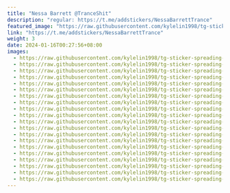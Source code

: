 ```yaml
---
title: "Nessa Barrett @TranceShit"
description: "regular: https://t.me/addstickers/NessaBarrettTrance"
featured_image: "https://raw.githubusercontent.com/kylelin1998/tg-sticker-spreading-worldwide-images/main/img/eddd35e8-6cd1-4207-8a80-6188334ccfa7.jpg"
link: "https://t.me/addstickers/NessaBarrettTrance"
weight: 3
date: 2024-01-16T00:27:56+08:00
images:
  - https://raw.githubusercontent.com/kylelin1998/tg-sticker-spreading-worldwide-images/main/img/eddd35e8-6cd1-4207-8a80-6188334ccfa7.jpg
  - https://raw.githubusercontent.com/kylelin1998/tg-sticker-spreading-worldwide-images/main/img/a447cfd5-3034-4703-9d52-e3d368454612.jpg
  - https://raw.githubusercontent.com/kylelin1998/tg-sticker-spreading-worldwide-images/main/img/f74a2b75-df4a-4018-878e-f7ac06e597bc.jpg
  - https://raw.githubusercontent.com/kylelin1998/tg-sticker-spreading-worldwide-images/main/img/5958480c-cb58-4903-b1cd-66027abf6374.jpg
  - https://raw.githubusercontent.com/kylelin1998/tg-sticker-spreading-worldwide-images/main/img/4f59b2bf-a81e-4e81-b733-323631324f05.jpg
  - https://raw.githubusercontent.com/kylelin1998/tg-sticker-spreading-worldwide-images/main/img/d262b254-e08d-42c9-8981-d3bcbfe18402.jpg
  - https://raw.githubusercontent.com/kylelin1998/tg-sticker-spreading-worldwide-images/main/img/4a3a291f-dcba-4a81-862c-9a1a9c8f6fdd.jpg
  - https://raw.githubusercontent.com/kylelin1998/tg-sticker-spreading-worldwide-images/main/img/67916bb1-2d07-4a0a-954b-aeeb96b41250.jpg
  - https://raw.githubusercontent.com/kylelin1998/tg-sticker-spreading-worldwide-images/main/img/7de7c544-60b8-46fe-a125-b4951fb3ae48.jpg
  - https://raw.githubusercontent.com/kylelin1998/tg-sticker-spreading-worldwide-images/main/img/98ae1969-f82a-4b0b-aa0d-ca695467cc87.jpg
  - https://raw.githubusercontent.com/kylelin1998/tg-sticker-spreading-worldwide-images/main/img/1a6b3121-f71b-4c54-b60e-bd631e42d16c.jpg
  - https://raw.githubusercontent.com/kylelin1998/tg-sticker-spreading-worldwide-images/main/img/4ac5c3c0-d1aa-4af2-8554-a5dc8c6c1570.jpg
  - https://raw.githubusercontent.com/kylelin1998/tg-sticker-spreading-worldwide-images/main/img/40471413-93a9-47b5-b734-a0865a2e50f9.jpg
  - https://raw.githubusercontent.com/kylelin1998/tg-sticker-spreading-worldwide-images/main/img/2cc4109c-4863-4e04-916f-57b0ad363317.jpg
  - https://raw.githubusercontent.com/kylelin1998/tg-sticker-spreading-worldwide-images/main/img/dff6a077-4e72-46fa-8671-5a33aac3d10c.jpg
  - https://raw.githubusercontent.com/kylelin1998/tg-sticker-spreading-worldwide-images/main/img/82fd5159-19d3-4874-9fe0-9020aef9b6d2.jpg
  - https://raw.githubusercontent.com/kylelin1998/tg-sticker-spreading-worldwide-images/main/img/e0e6da5e-2457-4fa2-b8c4-2e61783f5899.jpg
  - https://raw.githubusercontent.com/kylelin1998/tg-sticker-spreading-worldwide-images/main/img/52ce0548-6650-438d-9663-5489902386c8.jpg
  - https://raw.githubusercontent.com/kylelin1998/tg-sticker-spreading-worldwide-images/main/img/1df868ec-b3f3-4825-9baa-3e6d2c9a9f2a.jpg
  - https://raw.githubusercontent.com/kylelin1998/tg-sticker-spreading-worldwide-images/main/img/5353da39-cb3d-442a-b84e-da8d6a964f28.jpg
---
```

